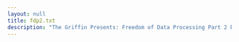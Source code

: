 ```yaml
---
layout: null
title: fdp2.txt
description: "The Griffin Presents: Freedom of Data Processing Part 2 by Michael E. Marotta"
---
```

